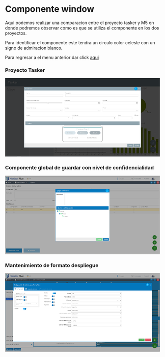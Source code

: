 # Componente window

Aqui podemos realizar una comparacion entre el proyecto
tasker y M5 en donde podremos observar 
como es que se utiliza el componente en los dos proyectos.


Para identificar el componente 
este tendra un circulo color celeste con un signo
de admiracion blanco.


Para regresar a el menu anterior dar click [aqui](../../main.html)

### Proyecto Tasker

![Tasker](./assets/BecasProject/window.png)

### Componente global de guardar con nivel de confidencialidad

![Events](./assets/M5/window.png)

### Mantenimiento de formato despliegue

![Events](./assets/M5/windowFormat.png)